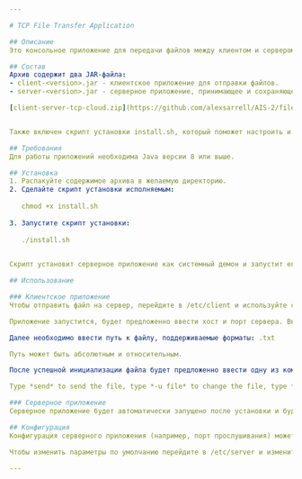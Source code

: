 ```yaml
---

# TCP File Transfer Application

## Описание
Это консольное приложение для передачи файлов между клиентом и сервером с использованием протокола TCP. Клиентское приложение отправляет содержимое текстового файла на сервер, который принимает данные и сохраняет их на диске. 

## Состав
Архив содержит два JAR-файла:
- client-<version>.jar - клиентское приложение для отправки файлов.
- server-<version>.jar - серверное приложение, принимающее и сохраняющее файлы.

[сlient-server-tcp-cloud.zip](https://github.com/alexsarrell/AIS-2/files/14862060/lient-server-tcp-cloud.zip)


Также включен скрипт установки install.sh, который поможет настроить и запустить сервер как демон.

## Требования
Для работы приложений необходима Java версии 8 или выше.

## Установка
1. Распакуйте содержимое архива в желаемую директорию.
2. Сделайте скрипт установки исполняемым:
   
   chmod +x install.sh
   
3. Запустите скрипт установки:
   
   ./install.sh
   

Скрипт установит серверное приложение как системный демон и запустит его.

## Использование

### Клиентское приложение
Чтобы отправить файл на сервер, перейдите в /etc/client и используйте скрипт ./start.sh

Приложение запустится, будет предложенно ввести хост и порт сервера. Вводите в формате XXX.XXX.XXX.XXX:XXXXX [host:port]

Далее необходимо ввести путь к файлу, поддерживаемые форматы: .txt

Путь может быть абсолютным и относительным.

После успешной инициализации файла будет предложенно ввести одну из команд:

Type *send* to send the file, type *-u file* to change the file, type *-u host* to change the host, type *exit* for exit

### Серверное приложение
Серверное приложение будет автоматически запущено после установки и будет работать в фоновом режиме.

## Конфигурация
Конфигурация серверного приложения (например, порт прослушивания) может быть выполнена в файле конфигурации, который создается скриптом установки. По умолчанию сервер слушает порт 10010.

Чтобы изменить параметры по умолчанию перейдите в /etc/server и измените соответствующие параметры в скрипте start.sh при помощи любого удобного вам текстового редактора.

---
```

